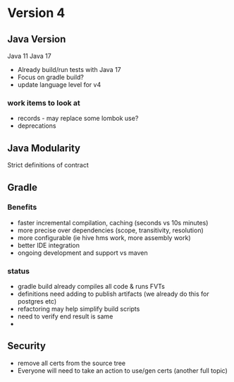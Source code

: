 # Version 4

## Java Version

Java 11
Java 17

* Already build/run tests with Java 17
* Focus on gradle build?
* update language level for v4 

### work items to look at
* records - may replace some lombok use?
* deprecations

## Java Modularity

Strict definitions of contract

## Gradle

### Benefits
* faster incremental compilation, caching (seconds vs 10s minutes)
* more precise over dependencies (scope, transitivity, resolution)
* more configurable (ie hive hms work, more assembly work)
* better IDE integration
* ongoing development and support vs maven 

### status
* gradle build already compiles all code & runs FVTs
* definitions need adding to publish artifacts (we already do this for postgres etc)
* refactoring may help simplify build scripts
* need to verify end result is same
* 
## Security

* remove all certs from the source tree
* Everyone will need to take an action to use/gen certs (another full topic)
